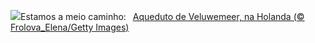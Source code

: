 ![](https://www.bing.com/th?id=OHR.HalfwayBoats_PT-BR6600769834_UHD.jpg&w=1000)Estamos a meio caminho:&nbsp;&ensp;[Aqueduto de Veluwemeer, na Holanda (© Frolova_Elena/Getty Images)](https://www.bing.com/th?id=OHR.HalfwayBoats_PT-BR6600769834_UHD.jpg)
<br><br/>
